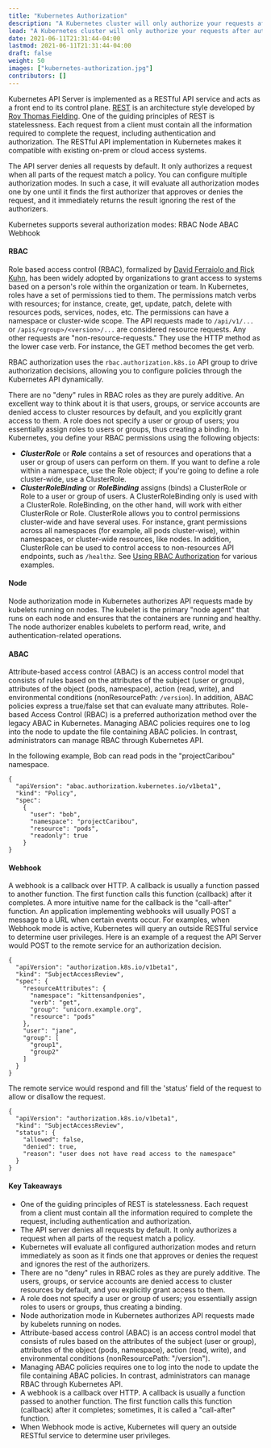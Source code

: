 ```yaml
---
title: "Kubernetes Authorization"
description: "A Kubernetes cluster will only authorize your requests after authentication. Authorization grants you access permission for resources in the cluster."
lead: "A Kubernetes cluster will only authorize your requests after authentication. Authorization grants you access permission for resources in the cluster."
date: 2021-06-11T21:31:44-04:00
lastmod: 2021-06-11T21:31:44-04:00
draft: false
weight: 50
images: ["kubernetes-authorization.jpg"]
contributors: []
---
```


Kubernetes API Server is implemented as a RESTful API service and acts as a front end to its control plane. [REST](https://www.ics.uci.edu/~fielding/pubs/dissertation/rest_arch_style.htm) is an architecture style developed by [Roy Thomas Fielding](http://www.ics.uci.edu/~fielding/). One of the guiding principles of REST is statelessness. Each request from a client must contain all the information required to complete the request, including authentication and authorization. The RESTful API implementation in Kubernetes makes it compatible with existing on-prem or cloud access systems.  

The API server denies all requests by default. It only authorizes a request when all parts of the request match a policy. You can configure multiple authorization modes. In such a case, it will evaluate all authorization modes one by one until it finds the first authorizer that approves or denies the request, and it immediately returns the result ignoring the rest of the authorizers.

Kubernetes supports several authorization modes:
RBAC
Node
ABAC
Webhook

#### RBAC
Role based access control (RBAC), formalized by [David Ferraiolo and Rick Kuhn](https://csrc.nist.gov/publications/detail/conference-paper/1992/10/13/role-based-access-controls), has been widely adopted by organizations to grant access to systems based on a person's role within the organization or team.  In Kubernetes, roles have a set of permissions tied to them. The permissions match verbs with resources; for instance,  create, get, update, patch, delete with resources pods, services, nodes, etc. The permissions can have a namespace or cluster-wide scope. The API requests made to ```/api/v1/...``` or ```/apis/<group>/<version>/...``` are considered resource requests. Any other requests are "non-resource-requests." They use the HTTP method as the lower case verb. For instance, the GET method becomes the get verb.

RBAC authorization uses the ```rbac.authorization.k8s.io``` API group to drive authorization decisions, allowing you to configure policies through the Kubernetes API dynamically. 

There are no "deny" rules in RBAC roles as they are purely additive. An excellent way to think about it is that users, groups, or service accounts are denied access to cluster resources by default, and you explicitly grant access to them. A role does not specify a user or group of users; you essentially assign roles to users or groups, thus creating a binding.  In Kubernetes, you define your RBAC permissions using the following objects:
* ***ClusterRole*** or ***Role*** contains a set of resources and operations that a user or group of users can perform on them. If you want to define a role within a namespace, use the Role object; if you're going to define a role cluster-wide, use a ClusterRole.
* ***ClusterRoleBinding*** or ***RoleBinding*** assigns (binds) a ClusterRole or Role to a user or group of users. A ClusterRoleBinding only is used with a ClusterRole. RoleBinding, on the other hand, will work with either ClusterRole or Role.
ClusterRole allows you to control permissions cluster-wide and have several uses. For instance, grant permissions across all namespaces (for example, all pods cluster-wise), within namespaces, or cluster-wide resources, like nodes. In addition, ClusterRole can be used to control access to non-resources API endpoints, such as ```/healthz```. See [Using RBAC Authorization](https://kubernetes.io/docs/reference/access-authn-authz/rbac/) for various examples.

#### Node
Node authorization mode in Kubernetes authorizes API requests made by kubelets running on nodes. The kubelet is the primary "node agent" that runs on each node and ensures that the containers are running and healthy.  The node authorizer enables kubelets to perform read, write, and authentication-related operations.

#### ABAC
Attribute-based access control (ABAC) is an access control model that consists of rules based on the attributes of the subject (user or group), attributes of the object (pods, namespace), action (read, write), and environmental conditions (nonResourcePath: ```/version```). In addition, ABAC policies express a true/false set that can evaluate many attributes.  Role-based Access Control (RBAC) is a preferred authorization method over the legacy ABAC in Kubernetes. Managing ABAC policies requires one to log into the node to update the file containing ABAC policies. In contrast, administrators can manage RBAC through Kubernetes API. 

In the following example, Bob can read pods in the "projectCaribou" namespace.

```
{
  "apiVersion": "abac.authorization.kubernetes.io/v1beta1",
  "kind": "Policy",
  "spec":
    {
      "user": "bob",
      "namespace": "projectCaribou",
      "resource": "pods",
      "readonly": true
    }
}
```

#### Webhook
A webhook is a callback over HTTP. A callback is usually a function passed to another function. The first function calls this function (callback) after it completes.  A more intuitive name for the callback is the "call-after" function. An application implementing webhooks will usually POST  a message to a URL when certain events occur. For examples, when Webhook mode is active, Kubernetes will query an outside RESTful service to determine user privileges. Here is an example of a request the API Server would POST to the remote service for an authorization decision. 

```
{
  "apiVersion": "authorization.k8s.io/v1beta1",
  "kind": "SubjectAccessReview",
  "spec": {
    "resourceAttributes": {
      "namespace": "kittensandponies",
      "verb": "get",
      "group": "unicorn.example.org",
      "resource": "pods"
    },
    "user": "jane",
    "group": [
      "group1",
      "group2"
    ]
  }
}
```
The remote service would respond and fill the 'status' field of the request to allow or disallow the request.

```
{
  "apiVersion": "authorization.k8s.io/v1beta1",
  "kind": "SubjectAccessReview",
  "status": {
    "allowed": false,
    "denied": true,
    "reason": "user does not have read access to the namespace"
  }
}
```

#### Key Takeaways
* One of the guiding principles of REST is statelessness. Each request from a client must contain all the information required to complete the request, including authentication and authorization.  
* The API server denies all requests by default. It only authorizes a request when all parts of the request match a policy. 
* Kubernetes will evaluate all configured authorization modes and return immediately as soon as it finds one that approves or denies the request and ignores the rest of the authorizers.
* There are no "deny" rules in RBAC roles as they are purely additive.  The users, groups, or service accounts are denied access to cluster resources by default, and you explicitly grant access to them. 
* A role does not specify a user or group of users; you essentially assign roles to users or groups, thus creating a binding. 
* Node authorization mode in Kubernetes authorizes API requests made by kubelets running on nodes.
* Attribute-based access control (ABAC) is an access control model that consists of rules based on the attributes of the subject (user or group), attributes of the object (pods, namespace), action (read, write), and environmental conditions (nonResourcePath: "/version").
* Managing ABAC policies requires one to log into the node to update the file containing ABAC policies. In contrast, administrators can manage RBAC through Kubernetes API. 
* A webhook is a callback over HTTP. A callback is usually a function passed to another function. The first function calls this function (callback) after it completes; sometimes, it is called a "call-after" function. 
 * When Webhook mode is active, Kubernetes will query an outside RESTful service to determine user privileges. 